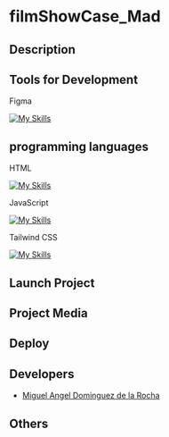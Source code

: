 # filmShowCase_Mad

## Description

## Tools for Development

Figma 

[![My Skills](https://skills.thijs.gg/icons?i=figma)](https://skills.thijs.gg)


## programming languages 

HTML 

[![My Skills](https://skills.thijs.gg/icons?i=html)](https://skills.thijs.gg)

JavaScript 

[![My Skills](https://skills.thijs.gg/icons?i=js)](https://skills.thijs.gg)

Tailwind CSS 
 
[![My Skills](https://skills.thijs.gg/icons?i=tailwindcss)](https://skills.thijs.gg)
 
## Launch Project

## Project Media

## Deploy

## Developers
- [Miguel Angel Dominguez de la Rocha](https://github.com/MADROCHA)

## Others

